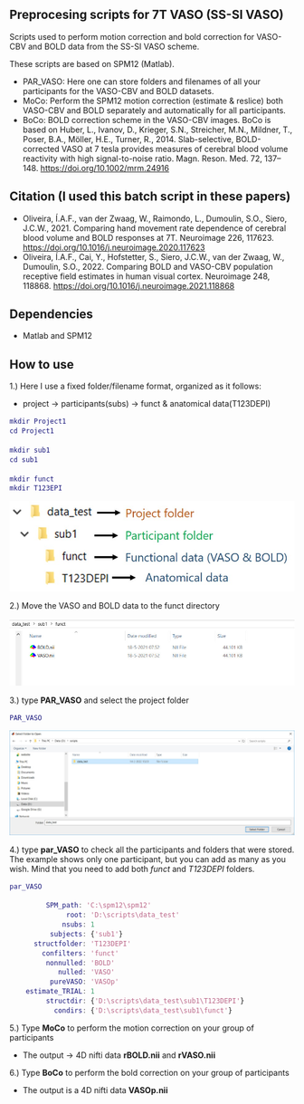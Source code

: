 ## Preprocesing scripts for 7T VASO (SS-SI VASO)
Scripts used to perform motion correction and bold correction for VASO-CBV and BOLD data from the SS-SI VASO scheme.

These scripts are based on SPM12 (Matlab).

- PAR_VASO: Here one can store folders and filenames of all your participants for the VASO-CBV and BOLD datasets.
- MoCo: Perform the SPM12 motion correction (estimate & reslice) both VASO-CBV and BOLD separately and automatically for all participants.
- BoCo: BOLD correction scheme in the VASO-CBV images. BoCo is based on Huber, L., Ivanov, D., Krieger, S.N., Streicher, M.N., Mildner, T., Poser, B.A., Möller, H.E., Turner, R., 2014. Slab-selective, BOLD-corrected VASO at 7 tesla provides measures of cerebral blood volume reactivity with high signal-to-noise ratio. Magn. Reson. Med. 72, 137–148. https://doi.org/10.1002/mrm.24916

## Citation (I used this batch script in these papers)
- Oliveira, Í.A.F., van der Zwaag, W., Raimondo, L., Dumoulin, S.O., Siero, J.C.W., 2021. Comparing hand movement rate dependence of cerebral blood volume and BOLD responses at 7T. Neuroimage 226, 117623. https://doi.org/10.1016/j.neuroimage.2020.117623
- Oliveira, Í.A.F., Cai, Y., Hofstetter, S., Siero, J.C.W., van der Zwaag, W., Dumoulin, S.O., 2022. Comparing BOLD and VASO-CBV population receptive field estimates in human visual cortex. Neuroimage 248, 118868. https://doi.org/10.1016/j.neuroimage.2021.118868

## Dependencies

- Matlab and SPM12

## How to use

1.) Here I use a fixed folder/filename format, organized as it follows:

 - project -> participants(subs) -> funct & anatomical data(T123DEPI)

```matlab
mkdir Project1
cd Project1

mkdir sub1
cd sub1

mkdir funct
mkdir T123EPI
```
![Format](https://github.com/icaroafoliveira/vaso_preprocesing_scripts/blob/main/assets/step1.jpg?raw=true)

2.) Move the VASO and BOLD data to the funct directory

![VASO & BOLD directory](https://github.com/icaroafoliveira/vaso_preprocesing_scripts/blob/main/assets/step2.jpg?raw=true)

3.) type **PAR_VASO** and select the project folder 
```matlab
PAR_VASO
```
![Select project folder](https://github.com/icaroafoliveira/vaso_preprocesing_scripts/blob/main/assets/step3.jpg?raw=true)

4.) type **par_VASO** to check all the participants and folders that were stored. The example shows only one participant, but you can add as many as you wish.
Mind that you need to add both *funct* and *T123DEPI* folders.

```matlab
par_VASO

         SPM_path: 'C:\spm12\spm12'
              root: 'D:\scripts\data_test'
             nsubs: 1
          subjects: {'sub1'}
      structfolder: 'T123DEPI'
        confilters: 'funct'
         nonnulled: 'BOLD'
            nulled: 'VASO'
          pureVASO: 'VASOp'
    estimate_TRIAL: 1
         structdir: {'D:\scripts\data_test\sub1\T123DEPI'}
           condirs: {'D:\scripts\data_test\sub1\funct'}

```

5.) Type **MoCo** to perform the motion correction on your group of participants
- The output -> 4D nifti data **rBOLD.nii** and **rVASO.nii**

6.) Type **BoCo** to perform the bold correction on your group of participants
- The output is a 4D nifti data **VASOp.nii**

